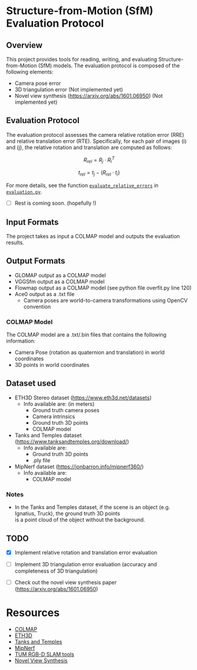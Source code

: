 # Structure-from-Motion (SfM) Evaluation Protocol

## Overview
This project provides tools for reading, writing, and evaluating Structure-from-Motion (SfM) models.
The evaluation protocol is composed of the following elements:
* Camera pose error
* 3D triangulation error (Not implemented yet)
* Novel view synthesis (https://arxiv.org/abs/1601.06950) (Not implemented yet)

## Evaluation Protocol
The evaluation protocol assesses the camera relative rotation error (RRE) and relative translation error (RTE). 
Specifically, for each pair of images \(i\) and \(j\), the relative rotation and translation are computed as follows:
```math
  R_{rel} = R_j \cdot R_i^T
```
```math
  t_{rel} = t_j - (R_{rel} \cdot t_i)
```
For more details, see the function [`evaluate_relative_errors`](Tests/evaluation.py) in [`evaluation.py`](Tests/evaluation.py).

- [ ] Rest is coming soon. (hopefully !)

## Input Formats
The project takes as input a COLMAP model and outputs the evaluation results.

## Output Formats
* GLOMAP output as a COLMAP model
* VGGSfm output as a COLMAP model
* Flowmap output as a COLMAP model (see python file overfit.py line 120)
* Ace0 output as a .txt file
  * Camera poses are world-to-camera transformations using OpenCV convention

### COLMAP Model

The COLMAP model are a .txt/.bin files that contains the following information:
* Camera Pose (rotation as quaternion and translation) in world coordinates
* 3D points in world coordinates

## Dataset used
- ETH3D Stereo dataset (https://www.eth3d.net/datasets)
  - Info available are: (in meters)
    - Ground truth camera poses
    - Camera intrinsics
    - Ground truth 3D points
    - COLMAP model
- Tanks and Temples dataset (https://www.tanksandtemples.org/download/)
  - Info available are:
    - Ground truth 3D points
    - .ply file
- MipNerf dataset (https://jonbarron.info/mipnerf360/)
  - Info available are:
    - COLMAP model

### Notes
- In the Tanks and Temples dataset, if the scene is an object (e.g. Ignatius, Truck), the ground truth 3D points \
    is a point cloud of the object without the background.

## TODO
- [x] Implement relative rotation and translation error evaluation
- [ ] Implement 3D triangulation error evaluation (accuracy and completeness of 3D triangulation)
- [ ] Check out the novel view synthesis paper (https://arxiv.org/abs/1601.06950)


# Resources
- [COLMAP](https://colmap.github.io/)
- [ETH3D](https://www.eth3d.net/)
- [Tanks and Temples](https://www.tanksandtemples.org/)
- [MipNerf](https://jonbarron.info/mipnerf360/)
- [TUM RGB-D SLAM tools](https://cvg.cit.tum.de/data/datasets/rgbd-dataset/tools/)
- [Novel View Synthesis](https://arxiv.org/abs/1601.06950)